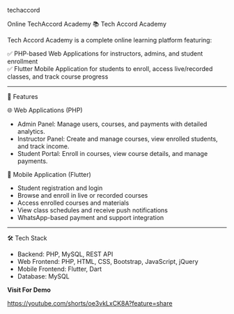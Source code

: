  techaccord

Online TechAccord Academy
 📚 Tech Accord Academy

Tech Accord Academy is a complete online learning platform featuring:

✅ PHP-based Web Applications for instructors, admins, and student enrollment  
✅ Flutter Mobile Application for students to enroll, access live/recorded classes, and track course progress

---

 🚀 Features

 🌐 Web Applications (PHP)
- Admin Panel: Manage users, courses, and payments with detailed analytics.
- Instructor Panel: Create and manage courses, view enrolled students, and track income.
- Student Portal: Enroll in courses, view course details, and manage payments.

 📱 Mobile Application (Flutter)
- Student registration and login
- Browse and enroll in live or recorded courses
- Access enrolled courses and materials
- View class schedules and receive push notifications
- WhatsApp-based payment and support integration

---

 🛠️ Tech Stack

- Backend: PHP, MySQL, REST API
- Web Frontend: PHP, HTML, CSS, Bootstrap, JavaScript, jQuery
- Mobile Frontend: Flutter, Dart
- Database: MySQL

**Visit For Demo**

https://youtube.com/shorts/oe3vkLxCK8A?feature=share

